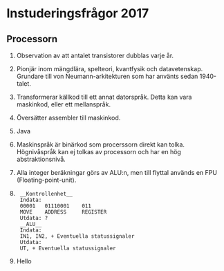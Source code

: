 # Instuderingsfrågor 2017

## Processorn

1. Observation av att antalet transistorer dubblas varje år.

2. Pionjär inom mängdlära, spelteori, kvantfysik och datavetenskap.
Grundare till von Neumann-arkitekturen som har använts sedan 1940-talet.

3. Transformerar källkod till ett annat datorspråk.
Detta kan vara maskinkod, eller ett mellanspråk.

4. Översätter assembler till maskinkod.

5. Java

6. Maskinspråk är binärkod som procerssorn direkt kan tolka.
Högnivåsprǻk kan ej tolkas av processorn och har en hög abstraktionsnivå.

7. Alla integer beräkningar görs av ALU:n, men till flyttal
används en FPU (Floating-point-unit).

8. 
        __Kontrollenhet__
        Indata:
        00001   01110001    011
        MOVE    ADDRESS     REGISTER
        Utdata: ?
        __ALU__
        Indata:
        IN1, IN2, + Eventuella statussignaler
        Utdata:
        UT, + Eventuella statussignaler

9. Hello 


